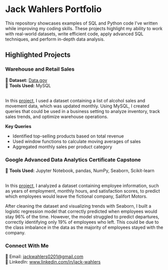 <meta charset="UTF-8">

# Jack Wahlers Portfolio
This repository showcases examples of SQL and Python code I’ve written while improving my coding skills. These projects highlight my ability to work with real-world datasets, write efficient code, apply advanced SQL techniques, and perform in-depth data analysis.

<h2>Highlighted Projects</h2>

<h3>Warehouse and Retail Sales</h3>
&#128204; <b>Dataset:</b> <a href='https://catalog.data.gov/dataset/warehouse-and-retail-sales'>Data.gov</a>
<br>
&#128204; <b>Tools Used:</b> MySQL
<br>
<br>

<p>In this <a href='https://github.com/jwa40790/SQL-Portfolio/blob/main/WR_Sales.sql'>project</a>, I used a dataset containing a list of alcohol sales and movement data, which was updated monthly. Using MySQL, I created queries that could be used in a business setting to analyze inventory, track sales trends, and optimize warehouse operations.</p>

<b>Key Queries</b>
- Identified top-selling products based on total revenue
- Used window functions to calculate moving averages of sales
- Aggregated monthly sales per product category

<h3>Google Advanced Data Analytics Certificate Capstone</h3>
&#128204; <b>Tools Used:</b> Jupyter Notebook, pandas, NumPy, Seaborn, Scikit-learn
<br>
<br>
<p>In this <a href='https://github.com/jwa40790/Jack-Wahlers---Portfolio/blob/main/Capstone.ipynb'>project</a>,  I analyzed a dataset containing employee information, such as years of employment, monthly hours, and satisfaction scores, to predict which employees would leave the fictional company, Salifort Motors.</p>

<p>After cleaning the dataset and visualizing trends with Seaborn, I built a logistic regression model that correctly predicted when employees would stay 96% of the time. However, the model struggled to predict departures, correctly identifying only 19% of employees who left. This could be due to the class imbalance in the data as the majority of employees stayed with the company.</p>

<h3>Connect With Me</h3>
&#128231; Email: <a href='mailto:jackwahlers0201@gmail.com'>jackwahlers0201@gmail.com</a>
<br>
&#128279; LinkedIn: <a href='www.linkedin.com/in/jack-wahlers'>www.linkedin.com/in/jack-wahlers</a>
